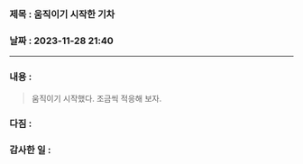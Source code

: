 ### 제목 :  움직이기 시작한 기차

### 날짜 : 2023-11-28 21:40

----

### 내용 :
> 움직이기 시작했다.
> 조금씩 적응해 보자.

### 다짐 :
> 
### 감사한 일 :
>
